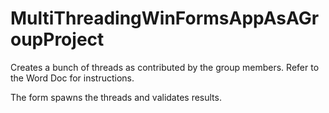 # MultiThreadingWinFormsAppAsAGroupProject

Creates a bunch of threads as contributed by the group members. Refer to the Word Doc for instructions.

The form spawns the threads and validates results. 
